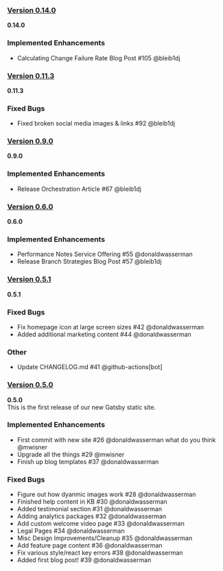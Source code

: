 ### [Version 0.14.0](https://github.com/nextreleaseio/next-release/releases/tag/0.14.0)  
 **0.14.0**  
 ### Implemented Enhancements 
- Calculating Change Failure Rate Blog Post #105 @bleib1dj
  
### [Version 0.11.3](https://github.com/nextreleaseio/next-release/releases/tag/0.11.3)  
 **0.11.3**  
 ### Fixed Bugs 
- Fixed broken social media images & links #92 @bleib1dj 
  
### [Version 0.9.0](https://github.com/nextreleaseio/next-release/releases/tag/0.9.0)  
 **0.9.0**  
 ### Implemented Enhancements 
- Release Orchestration Article #67 @bleib1dj 
  
### [Version 0.6.0](https://github.com/nextreleaseio/next-release/releases/tag/0.6.0)  
 **0.6.0**  
 ### Implemented Enhancements 
- Performance Notes Service Offering #55 @donaldwasserman 
- Release Branch Strategies Blog Post #57 @bleib1dj 
  
### [Version 0.5.1](https://github.com/nextreleaseio/next-release/releases/tag/0.5.1)  
 **0.5.1**  
 ### Fixed Bugs 
- Fix homepage icon at large screen sizes #42 @donaldwasserman 
- Added additional marketing content #44 @donaldwasserman 
### Other 
- Update CHANGELOG.md #41 @github-actions[bot] 
  
### [Version 0.5.0](https://github.com/nextreleaseio/next-release/releases/tag/0.5.0)  
 **0.5.0**  
 This is the first release of our new Gatsby static site.
### Implemented Enhancements 
- First commit with new site #26 @donaldwasserman what do you think @mwisner 
- Upgrade all the things #29 @mwisner  
- Finish up blog templates #37 @donaldwasserman 
### Fixed Bugs 
- Figure out how dyanmic images work #28 @donaldwasserman 
- Finished help content in KB #30 @donaldwasserman 
- Added testimonial section #31 @donaldwasserman 
- Adding analytics packages #32 @donaldwasserman 
- Add custom welcome video page #33 @donaldwasserman 
- Legal Pages #34 @donaldwasserman 
- Misc Design Improvements/Cleanup #35 @donaldwasserman 
- Add feature page content #36 @donaldwasserman 
- Fix various style/react key errors #38 @donaldwasserman 
- Added first blog post! #39 @donaldwasserman 
  
